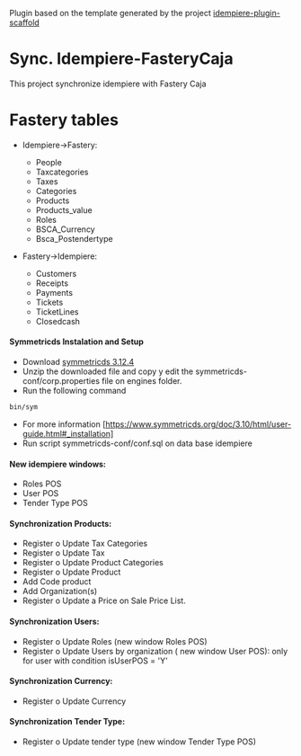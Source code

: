 Plugin based on the template generated by the project [idempiere-plugin-scaffold](https://github.com/ingeint/idempiere-plugin-scaffold)

# Sync. Idempiere-FasteryCaja
This project synchronize idempiere with Fastery Caja

# Fastery tables
  * Idempiere->Fastery:
    - People
    - Taxcategories
    - Taxes
    - Categories
    - Products
    - Products_value
    - Roles
    - BSCA_Currency
    - Bsca_Postendertype
  
  
  * Fastery->Idempiere:
    - Customers
    - Receipts
    - Payments
    - Tickets
    - TicketLines
    - Closedcash
 
#### Symmetricds Instalation and Setup

- Download [symmetricds 3.12.4](https://sourceforge.net/projects/symmetricds/files/symmetricds/symmetricds-3.12/symmetric-server-3.12.4.zip/download)
- Unzip the downloaded file and copy y edit the symmetricds-conf/corp.properties file on engines folder. 
- Run the following command 
```bash
bin/sym
```
- For more information [https://www.symmetricds.org/doc/3.10/html/user-guide.html#_installation]
- Run script symmetricds-conf/conf.sql on data base idempiere 
 
#### New idempiere windows:	
 - Roles POS
 - User POS
 - Tender Type POS
 

####  Synchronization  Products: 
   - Register o Update Tax Categories
   - Register o Update Tax
   - Register o Update Product Categories
   - Register o Update Product
   - Add Code product
   - Add Organization(s)
   - Register o Update a Price on Sale Price List. 
   
####  Synchronization  Users: 
- Register o Update Roles (new window Roles POS) 
- Register o Update Users by organization ( new window User POS): only for user with condition isUserPOS = 'Y' 

#### Synchronization Currency: 
- Register o Update Currency

#### Synchronization  Tender Type:
- Register o Update tender type (new window Tender Type POS) 